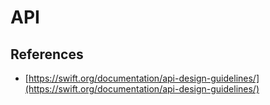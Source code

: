 # API

## References

- [https://swift.org/documentation/api-design-guidelines/](https://swift.org/documentation/api-design-guidelines/)
